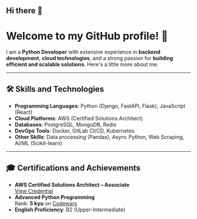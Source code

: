 ## Hi there 👋

# Welcome to my GitHub profile! 🚀

I am a **Python Developer** with extensive experience in **backend development**, **cloud technologies**, and a strong passion for **building efficient and scalable solutions**. 
Here's a little more about me:

---

## 🛠️ Skills and Technologies
- **Programming Languages**: Python (Django, FastAPI, Flask), JavaScript (React)
- **Cloud Platforms**: AWS (Certified Solutions Architect)
- **Databases**: PostgreSQL, MongoDB, Redis
- **DevOps Tools**: Docker, GitLab CI/CD, Kubernetes
- **Other Skills**: Data processing (Pandas), Async Python, Web Scraping, AI/ML (Scikit-learn)

---

## 🎓 Certifications and Achievements
- **AWS Certified Solutions Architect – Associate**  
  [View Credential](https://www.credly.com/badges/00296e86-3d11-418c-9832-e8669960ba9c/public_url)
- **Advanced Python Programming**  
  Rank: **5 kyu** on [Codewars](https://www.codewars.com/users/oleksii.iva/badges/large)
- **English Proficiency**: B2 (Upper-Intermediate)
